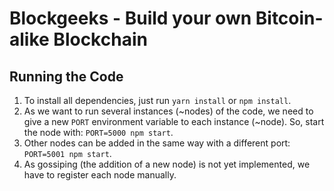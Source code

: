 # Blockgeeks - Build your own Bitcoin-alike Blockchain

## Running the Code
1. To install all dependencies, just run `yarn install` or `npm install`.
2. As we want to run several instances (~nodes) of the code, we need to give a new `PORT` environment variable to each instance (~node). So, start the node with: `PORT=5000 npm start`.
3. Other nodes can be added in the same way with a different port: `PORT=5001 npm start`.
4. As gossiping (the addition of a new node) is not yet implemented, we have to register each node manually.